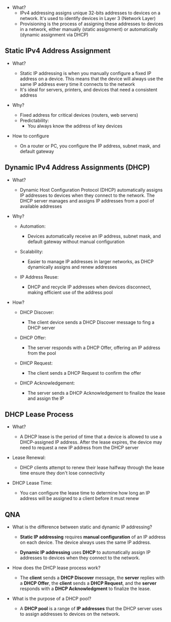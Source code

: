 - What?
	- IPv4 addressing assigns unique 32-bits addresses to devices on a network. It's used to identify devices in Layer 3 (Network Layer)
	- Provisioning is the process of assigning these addresses to devices in a network, either manually (static assignment) or automatically (dynamic assignment via DHCP)

## Static IPv4 Address Assignment
- What?
	- Static IP addressing is when you manually configure a fixed IP address on a device. This means that the device will always use the same IP address every time it connects to the network
	- It's ideal for servers, printers, and devices that need a consistent address
	
- Why?
	- Fixed address for critical devices (routers, web servers)
	- Predictability:
		- You always know the address of key devices
		
- How to configure
	- On a router or PC, you configure the IP address, subnet mask, and default gateway

## Dynamic IPv4 Address Assignments (DHCP)
- What?
	- Dynamic Host Configuration Protocol (DHCP) automatically assigns IP addresses to devices when they connect to the network. The DHCP server manages and assigns IP addresses from a pool of available addresses
	
- Why?
	- Automation:
		- Devices automatically receive an IP address, subnet mask, and default gateway without manual configuration
		
	- Scalability:
		- Easier to manage IP addresses in larger networks, as DHCP dynamically assigns and renew addresses
		
	- IP Address Reuse:
		- DHCP and recycle IP addresses when devices disconnect, making efficient use of the address pool
		
- How?
	- DHCP Discover:
		- The client device sends a DHCP Discover message to fing a DHCP server
		
	- DHCP Offer:
		- The server responds with a DHCP Offer, offering an IP address from the pool
		
	- DHCP Request:
		- The client sends a DHCP Request to confirm the offer
		
	- DHCP Acknowledgement:
		- The server sends a DHCP Acknowledgement to finalize the lease and assign the IP

## DHCP Lease Process
- What?
	- A DHCP lease is the period of time that a device is allowed to use a DHCP-assigned IP address. After the lease expires, the device may need to request a new IP address from the DHCP server
	
- Lease Renewal:
	- DHCP clients attempt to renew their lease halfway through the lease time ensure they don't lose connectivity
	
- DHCP Lease Time:
	- You can configure the lease time to determine how long an IP address will be assigned to a client before it must renew

## QNA
- What is the difference between static and dynamic IP addressing?
	- **Static IP addressing** requires **manual configuration** of an IP address on each device. The device always uses the same IP address.
    
	- **Dynamic IP addressing** uses **DHCP** to automatically assign IP addresses to devices when they connect to the network.
	
- How does the DHCP lease process work?
	- The **client** sends a **DHCP Discover** message, the **server** replies with a **DHCP Offer**, the **client** sends a **DHCP Request**, and the **server** responds with a **DHCP Acknowledgment** to finalize the lease.
	
- What is the purpose of a DHCP pool?
	- A **DHCP pool** is a range of **IP addresses** that the DHCP server uses to assign addresses to devices on the network.
